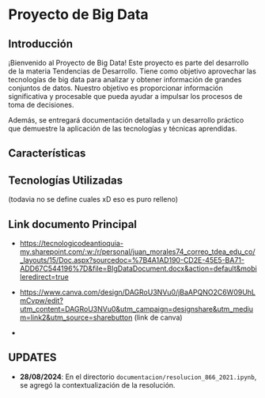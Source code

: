 # Proyecto de Big Data

## Introducción

¡Bienvenido al Proyecto de Big Data! Este proyecto es parte del desarrollo de la materia Tendencias de Desarrollo. Tiene como objetivo aprovechar las tecnologías de big data para analizar y obtener información de grandes conjuntos de datos. Nuestro objetivo es proporcionar información significativa y procesable que pueda ayudar a impulsar los procesos de toma de decisiones.

Además, se entregará documentación detallada y un desarrollo práctico que demuestre la aplicación de las tecnologías y técnicas aprendidas.

## Características

## Tecnologías Utilizadas

(todavia no se define cuales xD eso es puro relleno)

## Link documento Principal

- https://tecnologicodeantioquia-my.sharepoint.com/:w:/r/personal/juan_morales74_correo_tdea_edu_co/_layouts/15/Doc.aspx?sourcedoc=%7B4A1AD190-CD2E-45E5-BA71-ADD67C544196%7D&file=BIgDataDocument.docx&action=default&mobileredirect=true

- https://www.canva.com/design/DAGRoU3NVu0/jBaAPQNO2C6W09UhLmCvpw/edit?utm_content=DAGRoU3NVu0&utm_campaign=designshare&utm_medium=link2&utm_source=sharebutton (link de canva)

-

## UPDATES

- **28/08/2024**: En el directorio `documentacion/resolucion_866_2021.ipynb`, se agregó la contextualización de la resolución.
